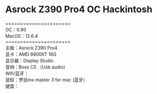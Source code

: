 # Asrock Z390 Pro4 OC Hackintosh
======================</br>
OC：0.90</br>
MacOS：12.6.4</br>
======================</br>
主板：Asrock Z390 Pro4</br>
显卡：AMD 6800XT 16G</br>
显示器：Display Studio</br>
音响：Boss C5 （Usb audio）</br>
Wifi/蓝牙：</br>
鼠标：罗技mx master 3 for mac (蓝牙）</br>
键盘：</br>
